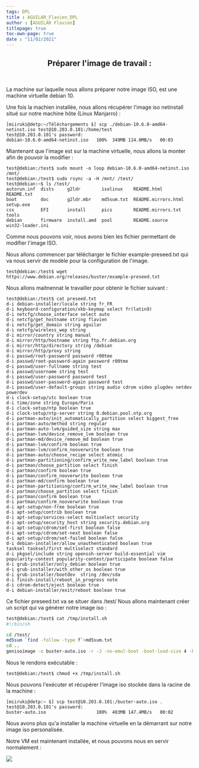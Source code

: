 ```yaml
---
tags: DPL
title : AGUILAR_Flavien_DPL
author : [AGUILAR Flavien]
titlepage: true
toc-own-page: true
date : "11/02/2021"
---
```


<div style="text-align:center">

## Préparer l'image de travail :
    
</div>

<div style="text-aling:justify">

</br>

La machine sur laquelle nous allons préparer notre image ISO, est une machine virtuelle debian 10.

Une fois la machien installée, nous allons récupérer l'image iso netinstall situé sur notre machine hôte (Linux Manjarro) : 
    
```
[miiruki@detp:~/Téléchargements $] scp ./debian-10.6.0-amd64-netinst.iso test@10.203.0.101:/home/test
test@10.203.0.101's password: 
debian-10.6.0-amd64-netinst.iso   100%  349MB 114.0MB/s   00:03 
```

Miantenant que l'image est sur la machine virtuelle, nous allons la monter afin de pouvoir la modifier : 

```
test@debian:/test$ sudo mount -o loop debian-10.6.0-amd64-netinst.iso /mnt/
test@debian:/test$ sudo rsync -a -H /mnt/ /test/
test@debian:~$ ls /test/
autorun.inf  dists     g2ldr        isolinux    README.html          README.txt
boot         doc       g2ldr.mbr    md5sum.txt  README.mirrors.html  setup.exe
css          EFI       install      pics        README.mirrors.txt   tools
debian       firmware  install.amd  pool        README.source        win32-loader.ini

```

Comme nous pouvons voir, nous avons bien les fichier permettant de modifier l'image ISO.

Nous allons commencer par télécharger le fichier example-preseed.txt qui va nous servir de modèle pour la configuration de l'image.

```
test@debian:/test$ wget https://www.debian.org/releases/buster/example-preseed.txt
```

Nous allons maitnennat le travailler pour obtenir le fichier suivant : 

```
test@debian:/test$ cat preseed.txt 
d-i debian-installer/locale string fr_FR
d-i keyboard-configuration/xkb-keymap select fr(latin9)
d-i netcfg/choose_interface select auto
d-i netcfg/get_hostname string flavien
d-i netcfg/get_domain string aguilar
d-i netcfg/wireless_wep string
d-i mirror/country string manual
d-i mirror/http/hostname string ftp.fr.debian.org
d-i mirror/http/directory string /debian
d-i mirror/http/proxy string
d-i passwd/root-password password r00tme
d-i passwd/root-password-again password r00tme
d-i passwd/user-fullname string test
d-i passwd/username string test
d-i passwd/user-password password test
d-i passwd/user-password-again password test
d-i passwd/user-default-groups string audio cdrom video plugdev netdev powerdev
d-i clock-setup/utc boolean true
d-i time/zone string Europe/Paris
d-i clock-setup/ntp boolean true
d-i clock-setup/ntp-server string 0.debian.pool.ntp.org
d-i partman-auto/init_automatically_partition select biggest_free
d-i partman-auto/method string regular
d-i partman-auto-lvm/guided_size string max
d-i partman-lvm/device_remove_lvm boolean true
d-i partman-md/device_remove_md boolean true
d-i partman-lvm/confirm boolean true
d-i partman-lvm/confirm_nooverwrite boolean true
d-i partman-auto/choose_recipe select atomic
d-i partman-partitioning/confirm_write_new_label boolean true
d-i partman/choose_partition select finish
d-i partman/confirm boolean true
d-i partman/confirm_nooverwrite boolean true
d-i partman-md/confirm boolean true
d-i partman-partitioning/confirm_write_new_label boolean true
d-i partman/choose_partition select finish
d-i partman/confirm boolean true
d-i partman/confirm_nooverwrite boolean true
d-i apt-setup/non-free boolean true
d-i apt-setup/contrib boolean true
d-i apt-setup/services-select multiselect security
d-i apt-setup/security_host string security.debian.org
d-i apt-setup/cdrom/set-first boolean false
d-i apt-setup/cdrom/set-next boolean false 
d-i apt-setup/cdrom/set-failed boolean false
d-i debian-installer/allow_unauthenticated boolean true
tasksel tasksel/first multiselect standard
d-i pkgsel/include string openssh-server build-essential vim
popularity-contest popularity-contest/participate boolean false
d-i grub-installer/only_debian boolean true
d-i grub-installer/with_other_os boolean true
d-i grub-installer/bootdev  string /dev/sda
d-i finish-install/reboot_in_progress note
d-i cdrom-detect/eject boolean true
d-i debian-installer/exit/reboot boolean true
```

Ce fichier preseed.txt va se situer dans /test/
Nous allons maintenant créer un script qui va générer notre image iso : 

```bash
test@debian:/test$ cat /tmp/install.sh 
#!/bin/sh

cd /test/
md5sum `find -follow -type f`>md5sum.txt
cd ..
genisoimage -o buster-auto.iso -r -J -no-emul-boot -boot-load-size 4 -boot-info-table -b isolinux/isolinux.bin -c isolinux/boot.cat /test/
```

Nous le rendons exécutable : 

```
test@debian:/test$ chmod +x /tmp/install.sh
```

Nous pouvons l'exécuter et récupérer l'image iso stockée dans la racine de la machine : 

```
[miiruki@detp:~ $] scp test@10.203.0.101:/buster-auto.iso .
test@10.203.0.101's password: 
buster-auto.iso                   100%  403MB 147.4MB/s   00:02   
```

Nous avons plus qu'a installer la machine virtuelle en la démarrant sur notre image iso personalisée.

Notre VM est maintenant installée, et nous pouvons nous en servir normalement : 

![](https://i.imgur.com/jj4Oo7n.png)

</div>
